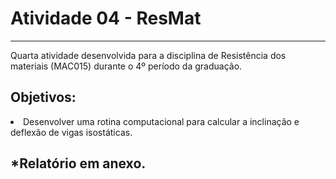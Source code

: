 # Atividade 04 - ResMat
---
Quarta atividade desenvolvida para a disciplina de Resistência dos materiais (MAC015) durante o 4º período da graduação.

<h2>Objetivos:</h2>
<li> Desenvolver uma rotina computacional para calcular a inclinação e deflexão de vigas isostáticas. 

<h2>*Relatório em anexo.</h2>